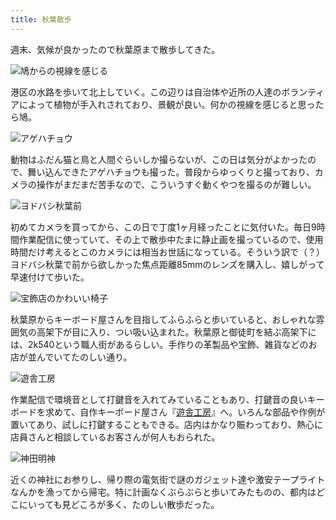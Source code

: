 ```yaml
---
title: 秋葉散歩
---
```

週末、気候が良かったので秋葉原まで散歩してきた。

![](https://lh3.googleusercontent.com/sxHR5U4Ndw2UM1ELj3QWkmK577PuLSdasnmjJ_47msQkD18dX9ucYOewsfzw8NOTgpDNdFM9AP4N2659t0NA46h8A2CIyrE2iUPPwoFyTDL5e2MqgtCgzEukcbhTGmXyUGpOtnF8QDt-C_QyeO4YiN4 "鳩からの視線を感じる")

港区の水路を歩いて北上していく。この辺りは自治体や近所の人達のボランティアによって植物が手入れされており、景観が良い。何かの視線を感じると思ったら鳩。

![](https://lh5.googleusercontent.com/xvIWqwNcwdgmmh4qbE1pPcG9CaIWX_QPiiRtmxwqvOqXuQvVryT2iw5wNlKu9R5u7MDxAE0X3bOO2ig91iv4DzXfYhgUkgUtwdrlLE1QDcoGWbOPQ3LeZJihx1CvplroWM6Ht8mdBdnfECe00FHLnDM "アゲハチョウ")

動物はふだん猫と鳥と人間ぐらいしか撮らないが、この日は気分がよかったので、舞い込んできたアゲハチョウも撮った。普段からゆっくりと撮っており、カメラの操作がまだまだ苦手なので、こういうすぐ動くやつを撮るのが難しい。

![](https://lh4.googleusercontent.com/9-mtQJ8qtPZX0JNh8pqrBst5sShW4yXbjfK082Hce9wN6BmKCnS3RAzSZ9FcJMPVNfmULd9SiREMJm5cLFhAjCdOM3JGVe72hNNKpLuDUsJIeWWoTaNFD46HjUOOo-B6heqtMXFZdIDT6puS-D2beOg "ヨドバシ秋葉前")

初めてカメラを買ってから、この日で丁度1ヶ月経ったことに気付いた。毎日9時間作業配信に使っていて、その上で散歩中たまに静止画を撮っているので、使用時間だけ考えるとこのカメラには相当お世話になっている。そういう訳で（？）ヨドバシ秋葉で前から欲しかった焦点距離85mmのレンズを購入し、嬉しがって早速付けて歩いた。

![](https://lh3.googleusercontent.com/_r5YKyEA6QNhvyehfZQlqYqYCYguNuAxOkwPAFGGbVfnXpCNPJoWavy-61aiI19oOYg8P8dUFFVZMhbDh9O_iCHTmIvLOu2S8KsiCZnCF1YXBb-ovYb6hRi_nO0jeFmXCk8AGS1-8n5nD8tC8y-0LUY "宝飾店のかわいい椅子")

秋葉原からキーボード屋さんを目指してふらふらと歩いていると、おしゃれな雰囲気の高架下が目に入り、つい吸い込まれた。秋葉原と御徒町を結ぶ高架下には、2k540という職人街があるらしい。手作りの革製品や宝飾、雑貨などのお店が並んでいてたのしい通り。

![](https://lh6.googleusercontent.com/eRabzxxMO3JOS3iIz93YM49JCxDup50XgjgQIw8jhHJYWr9mAwXc40hRqiQJebN8R9Hq_jpXCQ54aBwcj4DU1s0Yk1EEVmZ56c5X2QS880npMgcDDsd0Um0W4-d0ewZNPHbOwc01DJQZPUKSgPpalYw "遊舎工房")

作業配信で環境音として打鍵音を入れてみていることもあり、打鍵音の良いキーボードを求めて、自作キーボード屋さん『[遊舎工房](https://yushakobo.jp/)』へ。いろんな部品や作例が置いてあり、試しに打鍵することもできる。店内はかなり賑わっており、熱心に店員さんと相談しているお客さんが何人もおられた。

![](https://lh4.googleusercontent.com/CGxKBghL11WLQvGAqvv9SKCUHTcMyw7a9EEksK1cH0GQHNtv94zLezCKNbtPM3sMdiqu6NAi93RmvLr0XAjg6qd8zYBeLOl2B-SnxbnGSZ3A-Hqi_SgxkkeOxdiddUly43r1XKD0C5K1RMwTcwQQJMQ "神田明神")

近くの神社にお参りし、帰り際の電気街で謎のガジェット達や激安テープライトなんかを漁ってから帰宅。特に計画なくぶらぶらと歩いてみたものの、都内はどこにいっても見どころが多く、たのしい散歩だった。
